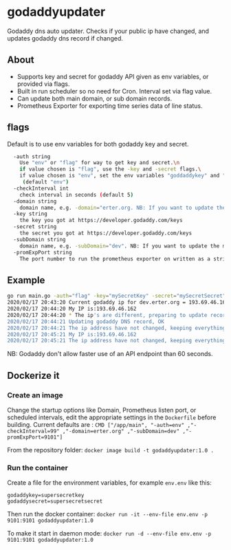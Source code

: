 # godaddyupdater

Godaddy dns auto updater. Checks if your public ip have changed, and updates godaddy dns record if changed.

## About

* Supports key and secret for godaddy API given as env variables, or provided via flags.
* Built in run scheduler so no need for Cron. Interval set via flag value.
* Can update both main domain, or sub domain records.
* Prometheus Exporter for exporting time series data of line status.

## flags

Default is to use env variables for both godaddy key and secret.

``` bash
  -auth string
    Use "env" or "flag" for way to get key and secret.\n
    if value chosen is "flag", use the -key and -secret flags.\
    if value chosen is "env", set the env variables "goddaddykey" and "godaddysecret"
     (default "env")
  -checkInterval int
    check interval in seconds (default 5)
  -domain string
    domain name, e.g. -domain="erter.org. NB: If you want to update the main domain like erter.org use "@" as value with the subDomain flag like  -subDomain="@""
  -key string
    the key you got at https://developer.godaddy.com/keys
  -secret string
    the secret you got at https://developer.godaddy.com/keys
  -subDomain string
    domain name, e.g. -subDomain="dev". NB: If you want to update the main domain like erter.org use "@" as value like -subDomain="@"
  -promExpPort string
    The port number to run the prometheus exporter on written as a string value. Default : -promExpPort="2112" (default "2112")
```

## Example

```bash
go run main.go -auth="flag" -key="mySecretKey" -secret="mySecretSecret" -checkInterval=60 -domain="erter.org" -subDomain="dev"
2020/02/17 20:43:20 Current godaddy ip for dev.erter.org = 193.69.46.161
2020/02/17 20:44:20 My IP is:193.69.46.162
2020/02/17 20:44:20 * The ip's are different, preparing to update record at godaddy.
2020/02/17 20:44:21 Updating godaddy DNS record, OK
2020/02/17 20:44:21 The ip address have not changed, keeping everything as it is.
2020/02/17 20:45:21 My IP is:193.69.46.162
2020/02/17 20:45:21 The ip address have not changed, keeping everything as it is.
```

NB: Godaddy don't allow faster use of an API endpoint than 60 seconds.

## Dockerize it

### Create an image

Change the startup options like Domain, Prometheus listen port, or scheduled intervals, edit the appropriate settings in the `Dockerfile` before building.
Current defaults are :
`CMD ["/app/main", "-auth=env" ,"-checkInterval=99" ,"-domain=erter.org" ,"-subDomain=dev" ,"-promExpPort=9101"]`

From the repository folder:
`docker image build -t godaddyupdater:1.0 .`

### Run the container

Create a file for the environment variables, for example `env.env` like this:

```text
godaddykey=supersecretkey
godaddysecret=supersecretsecret
```

Then run the docker container:
`docker run -it --env-file env.env -p 9101:9101 godaddyupdater:1.0`

To make it start in daemon mode:
`docker run -d --env-file env.env -p 9101:9101 godaddyupdater:1.0`

